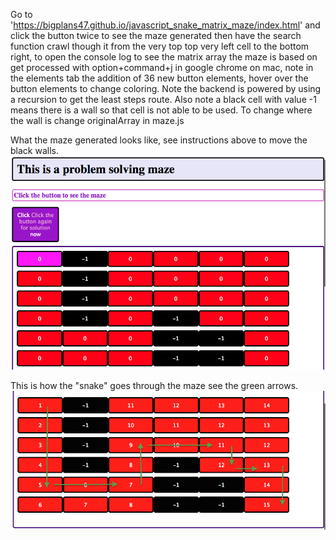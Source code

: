 Go to 'https://bigplans47.github.io/javascript_snake_matrix_maze/index.html' and click the button twice to see the maze generated then have the search function crawl though it from the very top top very left cell to the bottom right, to open the console log to see the matrix array the maze is based on get processed with option+command+j in google chrome on mac, note in the elements tab the addition of 36 new button elements, hover over the button elements to change coloring. Note the backend is powered by using a recursion to get the least steps route. Also note a black cell with value -1 means there is a wall so that cell is not able to be used. To change where the wall is change originalArray in maze.js

What the maze generated looks like, see instructions above to move the black walls.
![Maze](/themaze.png?raw=true "Maze")

This is how the "snake" goes through the maze see the green arrows.
![Maze](/maze-solved.png?raw=true "Maze")
